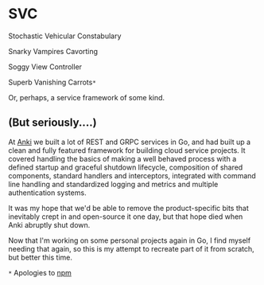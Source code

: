 # SVC

Stochastic Vehicular Constabulary

Snarky Vampires Cavorting

Soggy View Controller

Superb Vanishing Carrots`*`

Or, perhaps, a service framework of some kind.

## (But seriously....)

At [Anki](https://anki.com/) we built a lot of REST and GRPC services
in Go, and had built up a clean and fully featured framework for
building cloud service projects. It covered handling the basics of
making a well behaved process with a defined startup and graceful
shutdown lifecycle, composition of shared components, standard
handlers and interceptors, integrated with command line handling and
standardized logging and metrics and multiple authentication systems.

It was my hope that we'd be able to remove the product-specific bits
that inevitably crept in and open-source it one day, but that hope
died when Anki abruptly shut down.

Now that I'm working on some personal projects again in Go, I find
myself needing that again, so this is my attempt to recreate part of
it from scratch, but better this time. 

`*` Apologies to [npm](https://www.npmjs.com/)

